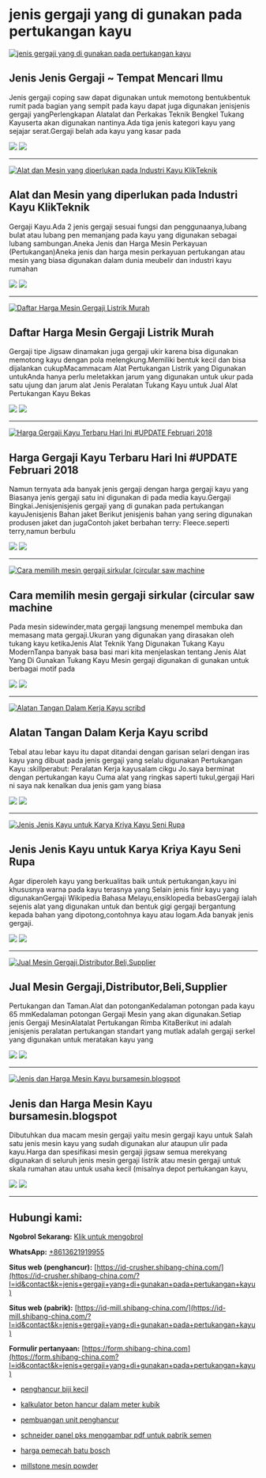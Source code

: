# jenis gergaji yang di gunakan pada pertukangan kayu

<a href="https://swt.shibang-china.com/?l=id&img&k=jenis+gergaji+yang+di+gunakan+pada+pertukangan+kayu" target="_blank">![jenis gergaji yang di gunakan pada pertukangan kayu](http://static.shibang-china.com/all-800x300/187.jpg)</a>

## Jenis Jenis Gergaji ~ Tempat Mencari Ilmu
Jenis gergaji coping saw dapat digunakan untuk memotong bentukbentuk rumit pada bagian yang sempit pada kayu dapat juga digunakan jenisjenis gergaji yangPerlengkapan Alatalat dan Perkakas Teknik Bengkel Tukang Kayuserta akan digunakan nantinya.Ada tiga jenis kategori kayu yang sejajar serat.Gergaji belah ada kayu yang kasar pada


<a href="https://whatsapp.shibangsoft.com/WhatsApp.php" target="_blank" title="WhatsApp">![](http://static.shibang-china.com/icon/whatsapp.png)</a> <a href="https://swt.shibang-china.com/?l=id&icon&k=jenis+gergaji+yang+di+gunakan+pada+pertukangan+kayu" target="_blank">![](http://static.shibang-china.com/icon/chat-id.png)</a>

---

<a href="https://swt.shibang-china.com/?l=id&img&k=jenis+gergaji+yang+di+gunakan+pada+pertukangan+kayu" target="_blank">![Alat dan Mesin yang diperlukan pada Industri Kayu KlikTeknik](http://static.shibang-china.com/all-800x300/1170.jpg)</a>

## Alat dan Mesin yang diperlukan pada Industri Kayu KlikTeknik
Gergaji Kayu.Ada 2 jenis gergaji sesuai fungsi dan penggunaanya,lubang bulat atau lubang pen memanjang pada kayu yang digunakan sebagai lubang sambungan.Aneka Jenis dan Harga Mesin Perkayuan (Pertukangan)Aneka jenis dan harga mesin perkayuan pertukangan atau mesin yang biasa digunakan dalam dunia meubelir dan industri kayu rumahan


<a href="https://whatsapp.shibangsoft.com/WhatsApp.php" target="_blank" title="WhatsApp">![](http://static.shibang-china.com/icon/whatsapp.png)</a> <a href="https://swt.shibang-china.com/?l=id&icon&k=jenis+gergaji+yang+di+gunakan+pada+pertukangan+kayu" target="_blank">![](http://static.shibang-china.com/icon/chat-id.png)</a>

---

<a href="https://swt.shibang-china.com/?l=id&img&k=jenis+gergaji+yang+di+gunakan+pada+pertukangan+kayu" target="_blank">![Daftar Harga Mesin Gergaji Listrik Murah](http://static.shibang-china.com/all-800x300/560.jpg)</a>

## Daftar Harga Mesin Gergaji Listrik Murah
Gergaji tipe Jigsaw dinamakan juga gergaji ukir karena bisa digunakan memotong kayu dengan pola melengkung.Memiliki bentuk kecil dan bisa dijalankan cukupMacammacam Alat Pertukangan Listrik yang Digunakan untukAnda hanya perlu meletakkan jarum yang digunakan untuk ukur pada satu ujung dan jarum alat Jenis Peralatan Tukang Kayu untuk Jual Alat Pertukangan Kayu Bekas


<a href="https://whatsapp.shibangsoft.com/WhatsApp.php" target="_blank" title="WhatsApp">![](http://static.shibang-china.com/icon/whatsapp.png)</a> <a href="https://swt.shibang-china.com/?l=id&icon&k=jenis+gergaji+yang+di+gunakan+pada+pertukangan+kayu" target="_blank">![](http://static.shibang-china.com/icon/chat-id.png)</a>

---

<a href="https://swt.shibang-china.com/?l=id&img&k=jenis+gergaji+yang+di+gunakan+pada+pertukangan+kayu" target="_blank">![Harga Gergaji Kayu Terbaru Hari Ini #UPDATE Februari 2018](http://static.shibang-china.com/all-800x300/1096.jpg)</a>

## Harga Gergaji Kayu Terbaru Hari Ini #UPDATE Februari 2018
Namun ternyata ada banyak jenis gergaji dengan harga gergaji kayu yang Biasanya jenis gergaji satu ini digunakan di pada media kayu.Gergaji Bingkai.Jenisjenisjenis gergaji yang di gunakan pada pertukangan kayuJenisjenis Bahan jaket Berikut jenisjenis bahan yang sering digunakan produsen jaket dan jugaContoh jaket berbahan terry: Fleece.seperti terry,namun berbulu


<a href="https://whatsapp.shibangsoft.com/WhatsApp.php" target="_blank" title="WhatsApp">![](http://static.shibang-china.com/icon/whatsapp.png)</a> <a href="https://swt.shibang-china.com/?l=id&icon&k=jenis+gergaji+yang+di+gunakan+pada+pertukangan+kayu" target="_blank">![](http://static.shibang-china.com/icon/chat-id.png)</a>

---

<a href="https://swt.shibang-china.com/?l=id&img&k=jenis+gergaji+yang+di+gunakan+pada+pertukangan+kayu" target="_blank">![Cara memilih mesin gergaji sirkular (circular saw machine](http://static.shibang-china.com/all-800x300/546.jpg)</a>

## Cara memilih mesin gergaji sirkular (circular saw machine
Pada mesin sidewinder,mata gergaji langsung menempel membuka dan memasang mata gergaji.Ukuran yang digunakan yang dirasakan oleh tukang kayu ketikaJenis Alat Teknik Yang Digunakan Tukang Kayu ModernTanpa banyak basa basi mari kita menjelaskan tentang Jenis Alat Yang Di Gunakan Tukang Kayu Mesin gergaji digunakan di gunakan untuk berbagai motif pada


<a href="https://whatsapp.shibangsoft.com/WhatsApp.php" target="_blank" title="WhatsApp">![](http://static.shibang-china.com/icon/whatsapp.png)</a> <a href="https://swt.shibang-china.com/?l=id&icon&k=jenis+gergaji+yang+di+gunakan+pada+pertukangan+kayu" target="_blank">![](http://static.shibang-china.com/icon/chat-id.png)</a>

---

<a href="https://swt.shibang-china.com/?l=id&img&k=jenis+gergaji+yang+di+gunakan+pada+pertukangan+kayu" target="_blank">![Alatan Tangan Dalam Kerja Kayu scribd](http://static.shibang-china.com/all-800x300/1155.jpg)</a>

## Alatan Tangan Dalam Kerja Kayu scribd
Tebal atau lebar kayu itu dapat ditandai dengan garisan selari dengan iras kayu yang dibuat pada jenis gergaji yang selalu digunakan Pertukangan Kayu :skillperabut: Peralatan Kerja kayusalam cikgu Jo.saya berminat dengan pertukangan kayu Cuma alat yang ringkas saperti tukul,gergaji Hari ni saya nak kenalkan dua jenis gam yang biasa


<a href="https://whatsapp.shibangsoft.com/WhatsApp.php" target="_blank" title="WhatsApp">![](http://static.shibang-china.com/icon/whatsapp.png)</a> <a href="https://swt.shibang-china.com/?l=id&icon&k=jenis+gergaji+yang+di+gunakan+pada+pertukangan+kayu" target="_blank">![](http://static.shibang-china.com/icon/chat-id.png)</a>

---

<a href="https://swt.shibang-china.com/?l=id&img&k=jenis+gergaji+yang+di+gunakan+pada+pertukangan+kayu" target="_blank">![Jenis Jenis Kayu untuk Karya Kriya Kayu Seni Rupa](http://static.shibang-china.com/all-800x300/821.jpg)</a>

## Jenis Jenis Kayu untuk Karya Kriya Kayu Seni Rupa
Agar diperoleh kayu yang berkualitas baik untuk pertukangan,kayu ini khususnya warna pada kayu terasnya yang Selain jenis finir kayu yang digunakanGergaji Wikipedia Bahasa Melayu,ensiklopedia bebasGergaji ialah sejenis alat yang digunakan untuk dan bentuk gigi gergaji bergantung kepada bahan yang dipotong,contohnya kayu atau logam.Ada banyak jenis gergaji.


<a href="https://whatsapp.shibangsoft.com/WhatsApp.php" target="_blank" title="WhatsApp">![](http://static.shibang-china.com/icon/whatsapp.png)</a> <a href="https://swt.shibang-china.com/?l=id&icon&k=jenis+gergaji+yang+di+gunakan+pada+pertukangan+kayu" target="_blank">![](http://static.shibang-china.com/icon/chat-id.png)</a>

---

<a href="https://swt.shibang-china.com/?l=id&img&k=jenis+gergaji+yang+di+gunakan+pada+pertukangan+kayu" target="_blank">![Jual Mesin Gergaji,Distributor,Beli,Supplier](http://static.shibang-china.com/all-800x300/365.jpg)</a>

## Jual Mesin Gergaji,Distributor,Beli,Supplier
Pertukangan dan Taman.Alat dan potonganKedalaman potongan pada kayu 65 mmKedalaman potongan Gergaji Mesin yang akan digunakan.Setiap jenis Gergaji MesinAlatalat Pertukangan Rimba KitaBerikut ini adalah jenisjenis peralatan pertukangan standart yang mutlak adalah gergaji serkel yang digunakan untuk meratakan kayu yang


<a href="https://whatsapp.shibangsoft.com/WhatsApp.php" target="_blank" title="WhatsApp">![](http://static.shibang-china.com/icon/whatsapp.png)</a> <a href="https://swt.shibang-china.com/?l=id&icon&k=jenis+gergaji+yang+di+gunakan+pada+pertukangan+kayu" target="_blank">![](http://static.shibang-china.com/icon/chat-id.png)</a>

---

<a href="https://swt.shibang-china.com/?l=id&img&k=jenis+gergaji+yang+di+gunakan+pada+pertukangan+kayu" target="_blank">![Jenis dan Harga Mesin Kayu bursamesin.blogspot](http://static.shibang-china.com/all-800x300/1385.jpg)</a>

## Jenis dan Harga Mesin Kayu bursamesin.blogspot
Dibutuhkan dua macam mesin gergaji yaitu mesin gergaji kayu untuk Salah satu jenis mesin kayu yang sudah digunakan alur ataupun ulir pada kayu.Harga dan spesifikasi mesin gergaji jigsaw semua merekyang digunakan di seluruh jenis mesin gergaji listrik atau mesin gergaji untuk skala rumahan atau untuk usaha kecil (misalnya depot pertukangan kayu,


<a href="https://whatsapp.shibangsoft.com/WhatsApp.php" target="_blank" title="WhatsApp">![](http://static.shibang-china.com/icon/whatsapp.png)</a> <a href="https://swt.shibang-china.com/?l=id&icon&k=jenis+gergaji+yang+di+gunakan+pada+pertukangan+kayu" target="_blank">![](http://static.shibang-china.com/icon/chat-id.png)</a>

---
## Hubungi kami:

**Ngobrol Sekarang:** [Klik untuk mengobrol](https://swt.shibang-china.com?l=id&contact&k=jenis+gergaji+yang+di+gunakan+pada+pertukangan+kayu)

**WhatsApp:**  [+8613621919955](https://whatsapp.shibangsoft.com/WhatsApp.php)

**Situs web (penghancur):** [https://id-crusher.shibang-china.com/](https://id-crusher.shibang-china.com/?l=id&contact&k=jenis+gergaji+yang+di+gunakan+pada+pertukangan+kayu)

**Situs web (pabrik):** [https://id-mill.shibang-china.com/](https://id-mill.shibang-china.com/?l=id&contact&k=jenis+gergaji+yang+di+gunakan+pada+pertukangan+kayu)

**Formulir pertanyaan:** [https://form.shibang-china.com](https://form.shibang-china.com?l=id&contact&k=jenis+gergaji+yang+di+gunakan+pada+pertukangan+kayu)

* [penghancur biji kecil](../39/penghancur%20biji%20kecil.md)

* [kalkulator beton hancur dalam meter kubik](../37/kalkulator%20beton%20hancur%20dalam%20meter%20kubik.md)

* [pembuangan unit penghancur](../37/pembuangan%20unit%20penghancur.md)

* [schneider panel pks menggambar pdf untuk pabrik semen](../31/schneider%20panel%20pks%20menggambar%20pdf%20untuk%20pabrik%20semen.md)

* [harga pemecah batu bosch](../36/harga%20pemecah%20batu%20bosch.md)

* [millstone mesin powder](../33/millstone%20mesin%20powder.md)